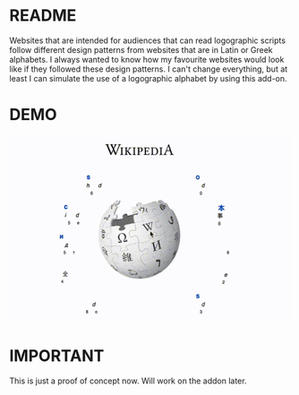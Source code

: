 # README

Websites that are intended for audiences that can read logographic scripts follow different design patterns from websites that are in Latin or Greek alphabets. I always wanted to know how my favourite websites would look like if they followed these design patterns. I can't change everything, but at least I can simulate the use of a logographic alphabet by using this add-on.

# DEMO

![img](https://raw.githubusercontent.com/efferifick/logographic-simulator/master/example.gif)

# IMPORTANT

This is just a proof of concept now. Will work on the addon later.

